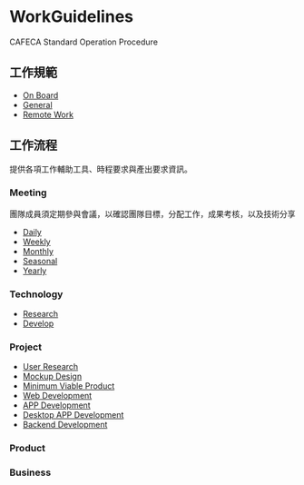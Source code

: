 # WorkGuidelines
CAFECA Standard Operation Procedure

## 工作規範
- [On Board](code-of-conduct/on-board.md)
- [General](code-of-conduct/general.md)
- [Remote Work](code-of-conduct/remote-work.md)

## 工作流程
提供各項工作輔助工具、時程要求與產出要求資訊。

### Meeting
團隊成員須定期參與會議，以確認團隊目標，分配工作，成果考核，以及技術分享
- [Daily](meeting/daily)
- [Weekly](meeting/daily)
- [Monthly](meeting/daily)
- [Seasonal](meeting/daily)
- [Yearly](meeting/daily)

### Technology
- [Research](technology/research.md)
- [Develop](technology/develop.md)

### Project
- [User Research](project/user-research.md)
- [Mockup Design](project/mockup-design.md)
- [Minimum Viable Product](project/minimum-viable-product.md)
- [Web Development](project/web-development.md)
- [APP Development](project/app-development.md)
- [Desktop APP Development](project/desktop-app-development.md)
- [Backend Development](project/backend-development.md)

### Product

### Business
